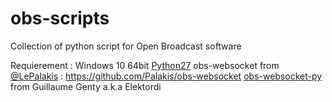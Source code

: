 # obs-scripts
Collection of python script for Open Broadcast software

Requierement :
Windows 10 64bit
[Python27](https://www.python.org/ftp/python/2.7/python-2.7.amd64.msi)
obs-websocket from [@LePalakis](https://twitter.com/LePalakis) : https://github.com/Palakis/obs-websocket
[obs-websocket-py](https://github.com/Elektordi/obs-websocket-py) from Guillaume Genty a.k.a Elektordi
